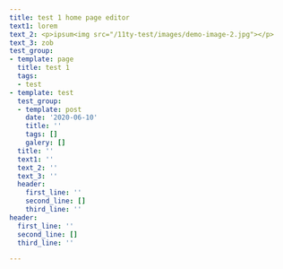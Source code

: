 ```yaml
---
title: test 1 home page editor
text1: lorem
text_2: <p>ipsum<img src="/11ty-test/images/demo-image-2.jpg"></p>
text_3: zob
test_group:
- template: page
  title: test 1
  tags:
  - test
- template: test
  test_group:
  - template: post
    date: '2020-06-10'
    title: ''
    tags: []
    galery: []
  title: ''
  text1: ''
  text_2: ''
  text_3: ''
  header:
    first_line: ''
    second_line: []
    third_line: ''
header:
  first_line: ''
  second_line: []
  third_line: ''

---
```

